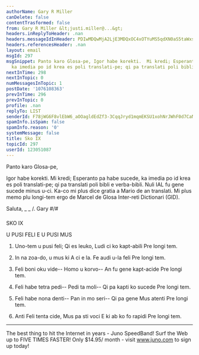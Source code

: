 ```yaml
---
authorName: Gary R Miller
canDelete: false
contentTrasformed: false
from: Gary R Miller &lt;justi.miller@...&gt;
headers.inReplyToHeader: .nan
headers.messageIdInHeader: PDIwMDQwMjA2LjE3MDQxOC4xOTYuMS5qdXN0aS5taWxsZXJAanVuby5jb20+
headers.referencesHeader: .nan
layout: email
msgId: 297
msgSnippet: Panto karo Glosa-pe, Igor habe korekti.  Mi kredi; Esperanto pa habe sucede,
  ka imedia po id krea es poli translati-pe; qi pa translati poli bibli e
nextInTime: 298
nextInTopic: 0
numMessagesInTopic: 1
postDate: '1076108363'
prevInTime: 296
prevInTopic: 0
profile: .nan
replyTo: LIST
senderId: F78jWG6F8vlEbW6_aOOagldEdZf3-3CqqJryd1mqmEKSU1xohNrJWhF0d7CaNnWgPQyVL_HC0J4zG6a6s6vOhyOMAxBZlyMRFaczsg
spamInfo.isSpam: false
spamInfo.reason: '0'
systemMessage: false
title: Sko IX
topicId: 297
userId: 123051087
---
```


Panto karo Glosa-pe,

Igor habe korekti.  Mi kredi; Esperanto pa habe sucede, ka imedia po id
krea es poli translati-pe; qi pa translati poli bibli e verba-bibli. 
Nuli IAL fu gene sucede minus u-ci.  Ka-co mi plus dice gratia a Mario de
an translati.  Mi plus memo plu longi-tem ergo de Marcel de Glosa
Inter-reti Dictionari (GID).

Saluta,
_  _
  /.   Gary
#/\#
###



SKO IX

U PUSI FELI E U PUSI MUS

1. Uno-tem u pusi feli;
  Qi es leuko,
Ludi ci ko kapt-abili
  Pre longi tem.

2. In na zoa-do, u mus ki
  A ci e la.
Fe audi u-la feli
Pre longi tem.

3. Feli boni oku vide--
  Homo u korvo--
An fu gene kapt-acide
  Pre longi tem.

4. Feli habe tetra pedi--
  Pedi ta moli--
Qi pa kapti ko sucede
  Pre longi tem.

5. Feli habe nona denti--
  Pan in mo seri--
Qi pa gene Mus atenti
  Pre longi tem.

6. Anti Feli tenta cide,
  Mus pa sti voci
E ki ab ko fo rapidi
  Pre longi tem.

________________________________________________________________
The best thing to hit the Internet in years - Juno SpeedBand!
Surf the Web up to FIVE TIMES FASTER!
Only $14.95/ month - visit www.juno.com to sign up today!

